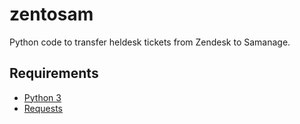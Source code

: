 # zentosam
Python code to transfer heldesk tickets from Zendesk to Samanage.

## Requirements
* [Python 3](https://www.python.org/)
* [Requests](http://docs.python-requests.org/en/latest/)
